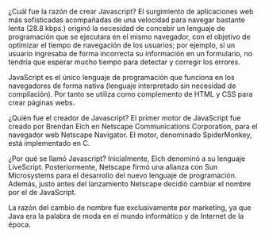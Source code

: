 ¿Cuál fue la razón de crear Javascript?
El surgimiento de aplicaciones web más sofisticadas acompañadas de una velocidad para navegar bastante lenta (28.8 kbps.) originó la necesidad de concebir un lenguaje de programación que se ejecutara en el mismo navegador, con el objetivo de optimizar el tiempo de navegación de los usuarios; por ejemplo, si un usuario ingresaba de forma incorrecta su información en un formulario, no tendría que esperar mucho tiempo para detectar y corregir los errores.

JavaScript es el único lenguaje de programación que funciona en los navegadores de forma nativa (lenguaje interpretado sin necesidad de compilación). Por tanto se utiliza como complemento de HTML y CSS para crear páginas webs.



¿Quién fue el creador de Javascript?
El primer motor de JavaScript fue creado por Brendan Eich en Netscape Communications Corporation, para el navegador web Netscape Navigator. El motor, denominado SpiderMonkey, está implementado en C.


¿Por qué se llamó Javascript?
Inicialmente, Eich denominó a su lenguaje LiveScript.
Posteriormente, Netscape firmó una alianza con Sun Microsystems para el desarrollo del nuevo lenguaje de programación. Además, justo antes del lanzamiento Netscape decidió cambiar el nombre por el de JavaScript.

La razón del cambio de nombre fue exclusivamente por marketing, ya que Java era la palabra de moda en el mundo informático y de Internet de la época.